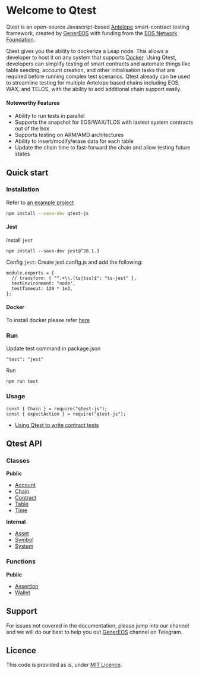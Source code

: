 # Welcome to Qtest 

Qtest is an open-source Javascript-based [Antelope](https://antelope.io/) smart-contract testing framework, created by [GenerEOS](https://genereos.io) with funding from the [EOS Network Foundation](https://eosnetwork.com/).

Qtest gives you the ability to dockerize a Leap node. This allows a developer to host it on any system that supports [Docker](https://docs.docker.com). Using Qtest, developers can simplify testing of smart contracts and automate things like table seeding, account creation, and other initialisation tasks that are required before running complex test scenarios. Qtest already can be used to streamline testing for multiple Antelope based chains including EOS, WAX, and TELOS, with the ability to add additional chain support easily.

#### Noteworthy Features

- Ability to run tests in parallel
- Supports the snapshot for EOS/WAX/TLOS with lastest system contracts out of the box
- Supports testing on ARM/AMD architectures
- Ability to insert/modify/erase data for each table
- Update the chain time to fast-forward the chain and allow testing future states

## Quick start

### Installation

Refer to [an example project](example)

```bash
npm install --save-dev qtest-js
```

#### Jest
Install `jest`
```
npm install --save-dev jest@^28.1.3
```
Config `jest`: Create jest.config.js and add the following:

```
module.exports = {
  // transform: { "^.+\\.(ts|tsx)$": "ts-jest" },
  testEnvironment: "node",
  testTimeout: 120 * 1e3,
};
```

#### Docker

To install docker please refer [here](https://docs.docker.com/engine/install/)

### Run
Update test command in package.json

```
"test": "jest"
```

Run

```
npm run test
```

### Usage
```
const { Chain } = require("qtest-js");
const { expectAction } = require("qtest-js");
```

* [Using Qtest to write contract tests](docs/tutorial/usage.md)

## Qtest API
### Classes

**Public**

* [Account](docs/api/account.md)
* [Chain](docs/api/chain.md)
* [Contract](docs/api/contract.md)
* [Table](docs/api/table.md)
* [Time](docs/api/time.md)

**Internal**

* [Asset](docs/api/asset.md)
* [Symbol](docs/api/symbol.md)
* [System](docs/api/system.md)


### Functions

**Public**

* [Assertion](docs/api/assertion.md)
* [Wallet](docs/api/wallet.md)

## Support

For issues not covered in the documentation, please jump into our channel and we will do our best to help you out [GenerEOS](https://t.me/generEOS) channel on Telegram.

## Licence

This code is provided as is, under [MIT Licence](LICENCE).


